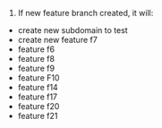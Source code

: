 1. If new feature branch created, it will:
  - create new subdomain to test
  - create new feature f7
  - feature f6
  - feature f8
  - feature f9
  - feature F10
  - feature f14
  - feature f17
  - feature f20
  - feature f21
